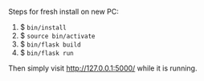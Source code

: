 Steps for fresh install on new PC:

1. $ `bin/install`
2. $ `source bin/activate`
3. $ `bin/flask build`
4. $ `bin/flask run`

Then simply visit http://127.0.0.1:5000/ while it is running.
